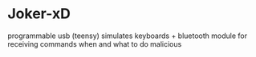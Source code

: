 # Joker-xD
programmable usb (teensy) simulates keyboards + bluetooth module for receiving commands when and what to do malicious

